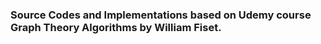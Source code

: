 ### Source Codes and Implementations based on Udemy course Graph Theory Algorithms by William Fiset.
